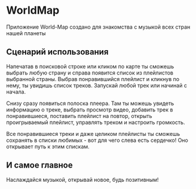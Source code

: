 # WorldMap
Приложение World-Map создано для знакомства с музыкой всех стран нашей планеты
## Сценарий использования
Напечатав в поисковой строке или кликом по карте ты сможешь выбрать любую страну и справа появится список из плейлистов выбранной страны. Выбрав понравившийся плейлист и кликнув по нему, ты увидишь список треков. Запускай любой трек или начинай с начала. 

Снизу сразу появиться полоска плеера. Там ты можешь увидеть информацию о треке, выбрать просмотр видео, добавить трек в понравившиеся, поставить плейлист на повтор, открыть проигрываемый плейлист, управлять треком и настроить громкость. 

Все понравившиеся треки и даже целиком плейлисты ты сможешь сохранять в списки любимых - вот для чего слева есть сердечко! Оно открывает путь к этим спискам.

## И самое главное 
Наслаждайся музыкой, открывай новое, будь позитивным!
